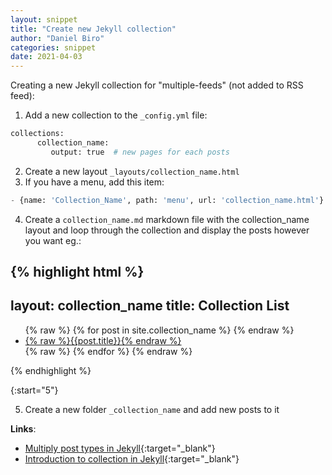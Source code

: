 ```yaml
---
layout: snippet
title: "Create new Jekyll collection"
author: "Daniel Biro"
categories: snippet
date: 2021-04-03
---
```


Creating a new Jekyll collection for "multiple-feeds" (not added to RSS feed):
1. Add a new collection to the `_config.yml` file: 
```python
collections:
      collection_name:
         output: true  # new pages for each posts
```
2. Create a new layout `_layouts/collection_name.html`
3. If you have a menu, add this item:
``` python
- {name: 'Collection_Name', path: 'menu', url: 'collection_name.html'}
```
4. Create a `collection_name.md` markdown file with the collection_name layout and loop through the collection and display the posts however you want eg.:
<!-- I had to put everything liquid related to "raw" tags -->
{% highlight html %}
---
layout: collection_name
title: Collection List
---
<ul class="posts">
{% raw %} {% for post in site.collection_name %} {% endraw %}
    <li itemscope>
    <a href="{% raw %}{{site.github.url}}{{post.url}}{% endraw %}">{% raw %}{{post.title}}{% endraw %}</a>
    </li>
{% raw %} {% endfor %} {% endraw %}
</ul>

{% endhighlight %}

{:start="5"}
<!-- highlighting breaks the enumerated list so I start it again from 5 -->
5. Create a new folder `_collection_name` and add new posts to it

**Links**:
- [Multiply post types in Jekyll](https://www.csrhymes.com/development/2017/10/27/multiple-post-types-in-jekyll.html){:target="_blank"}
- [Introduction to collection in Jekyll](https://www.digitalocean.com/community/tutorials/jekyll-collections){:target="_blank"}